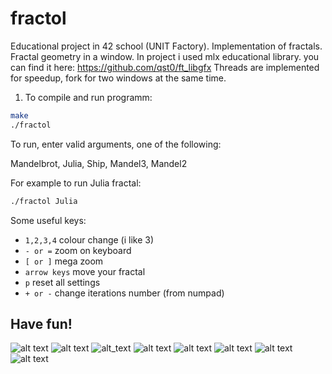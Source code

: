 # fractol
Educational project in 42 school (UNIT Factory). Implementation of fractals. Fractal geometry in a window.
In project i used mlx educational library. you can find it here:
https://github.com/qst0/ft_libgfx
Threads are implemented for speedup, fork for two windows at the same time.

1. To compile and run programm:
```bash
make
./fractol
```
To run, enter valid arguments, one of the following:

Mandelbrot, Julia, Ship, Mandel3, Mandel2

For example to run Julia fractal:
```bash
./fractol Julia
```
Some useful keys: 

* `1,2,3,4` colour change (i like 3)
* `- or =` zoom on keyboard
* `[ or ]` mega zoom
* `arrow keys` move your fractal
* `p` reset all settings
* `+ or -` change iterations number (from numpad)

 ## Have fun!

![alt text](https://github.com/Wantiklo/fractol/blob/master/screenshots/1.png)
![alt text](https://github.com/Wantiklo/fractol/blob/master/screenshots/Gif1(creal_c_imag_change).gif)
![alt_text](https://github.com/Wantiklo/fractol/blob/master/screenshots/Gif2.gif)
![alt text](https://github.com/Wantiklo/fractol/blob/master/screenshots/3.png)
![alt text](https://github.com/Wantiklo/fractol/blob/master/screenshots/4.png)
![alt text](https://github.com/Wantiklo/fractol/blob/master/screenshots/5.png)
![alt text](https://github.com/Wantiklo/fractol/blob/master/screenshots/6.png)
![alt text](https://github.com/Wantiklo/fractol/blob/master/screenshots/7.png)
